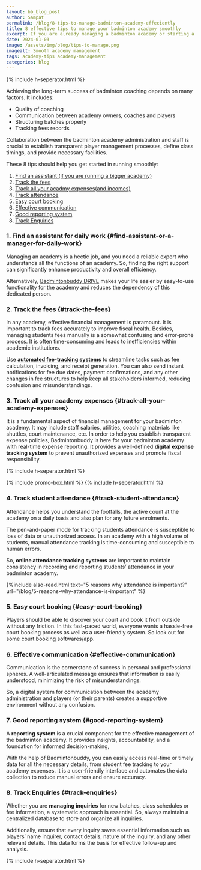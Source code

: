 ```yaml
---
layout: bb_blog_post
author: Sampat
permalink: /blog/8-tips-to-manage-badminton-academy-effeciently
title: 8 effective tips to manage your badminton academy smoothly
excerpt: If you are already managing a badminton academy or starting a new one, this article is for you. 
date: 2024-01-03
image: /assets/img/blog/tips-to-manage.png
imagealt: Smooth academy management
tags: academy-tips academy-management
categories: blog
---
```

{% include h-seperator.html %}

Achieving the long-term success of badminton coaching depends on many factors. It includes:

- Quality of coaching
- Communication between academy owners, coaches and players
- Structuring batches properly
- Tracking fees records

Collaboration between the badminton academy administration and staff is crucial to establish transparent player management processes, define class timings, and provide necessary facilities.

These 8 tips should help you get started in running smoothly: 

1. [Find an assistant (if you are running a bigger academy)](#find-assistant-or-a-manager-for-daily-work)
2. [Track the fees](#track-the-fees)
3. [Track all your acadmy expenses(and incomes)](#track-all-your-academy-expenses)
4. [Track attendance](#track-student-attendance)
5. [Easy court booking](#easy-court-booking)
6. [Effective communication](#effective-communication)
7. [Good reporting system](#good-reporting-system)
8. [Track Enquiries](#track-enquiries)


### 1. Find an assistant for daily work {#find-assistant-or-a-manager-for-daily-work}

 Managing an academy is a hectic job, and you need a reliable expert who understands all the functions of an academy. So, finding the right support can significantly enhance productivity and overall efficiency. 

Alternatively, [Badmintonbuddy DRIVE](https://badmintonbuddy.com) makes your life easier by easy-to-use functionality for the academy and reduces the dependency of this dedicated person.


### 2. Track the fees {#track-the-fees}

In any academy, effective financial management is paramount. It is important to track fees accurately to improve fiscal health. Besides, managing students fees manually is a somewhat confusing and error-prone process. It is often time-consuming and leads to inefficiencies within academic institutions.

Use [**automated fee-tracking systems**](https://badmintonbuddy.com)  to streamline tasks such as fee calculation, invoicing, and receipt generation. You can also send instant notifications for fee due dates, payment confirmations, and any other changes in fee structures to help keep all stakeholders informed, reducing confusion and misunderstandings.


### 3. Track all your academy expenses {#track-all-your-academy-expenses}

It is a fundamental aspect of financial management for your badminton academy. It may include staff salaries, utilities, coaching materials like shuttles, court maintenance, etc. In order to help you establish transparent expense policies, Badmintonbuddy is here for your badminton academy with real-time expense reporting. It provides a well-defined **digital expense tracking system** to prevent unauthorized expenses and promote fiscal responsibility.

{% include h-seperator.html %}

{% include promo-box.html %}
{% include h-seperator.html %}

### 4. Track student attendance {#track-student-attendance}

Attendance helps you understand the footfalls, the active count at the academy on a daily basis and also plan for any future enrolments. 

The pen-and-paper mode for tracking students attendance is susceptible to loss of data or unauthorized access. In an academy with a high volume of students, manual attendance tracking is time-consuming and susceptible to human errors. 

So, **online attendance tracking systems** are important to maintain consistency in recording and reporting students’ attendance in your badminton academy.

{%include also-read.html text="5 reasons why attendance is important?" url="/blog/5-reasons-why-attendance-is-important" %}


### 5. Easy court booking {#easy-court-booking}
Players should be able to discover your court and book it from outside without any friction. In this fast-paced world, everyone wants a hassle-free court booking process as well as a user-friendly system.
So look out for some court booking softwares/app.


### 6. Effective communication {#effective-communication}

Communication is the cornerstone of success in personal and professional spheres. A well-articulated message ensures that information is easily understood, minimizing the risk of misunderstandings.

So, a digital system for communication between the academy administration and players (or their parents) creates a supportive environment without any confusion.


### 7. Good reporting system {#good-reporting-system}

A **reporting system** is a crucial component for the effective management of the badminton academy. It provides insights, accountability, and a foundation for informed decision-making,

With the help of Badmintonbuddy, you can easily access real-time or timely data for all the necessary details, from student fee tracking to your academy expenses. It is a user-friendly interface and automates the data collection to reduce manual errors and ensure accuracy. 


### 8. Track Enquiries {#track-enquiries}

Whether you are **managing inquiries** for new batches, class schedules or fee information, a systematic approach is essential. So, always maintain a centralized database to store and organize all inquiries.

Additionally, ensure that every inquiry saves essential information such as players’ name inquirer, contact details, nature of the inquiry, and any other relevant details. This data forms the basis for effective follow-up and analysis.

{% include h-seperator.html %}


